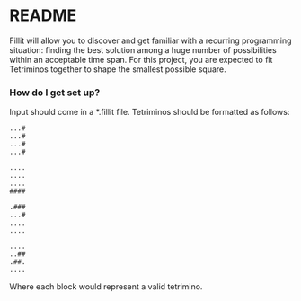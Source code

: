 # README #

Fillit will allow you to discover and get familiar with a recurring programming situation: finding the best solution among a huge number of possibilities within an acceptable time span. For this project, you are expected to fit Tetriminos together to shape the smallest possible square.

### How do I get set up? ###

Input should come in a \*.fillit file. Tetriminos should be formatted as follows:

~~~~
...#
...#
...#
...#

....
....
....
####

.###
...#
....
....

....
..##
.##.
....
~~~~

Where each block would represent a valid tetrimino.
